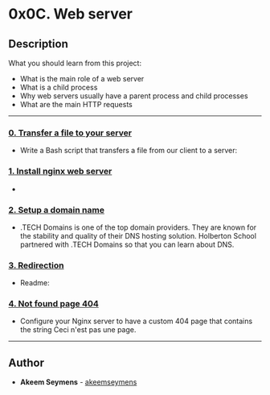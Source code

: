 # 0x0C. Web server

## Description
What you should learn from this project:

* What is the main role of a web server
* What is a child process
* Why web servers usually have a parent process and child processes
* What are the main HTTP requests

---

### [0. Transfer a file to your server](./0-transfer_file)
* Write a Bash script that transfers a file from our client to a server:


### [1. Install nginx web server](./1-install_nginx_web_server)
* 


### [2. Setup a domain name](./2-setup_a_domain_name)
* .TECH Domains is one of the top domain providers. They are known for the stability and quality of their DNS hosting solution. Holberton School partnered with .TECH Domains so that you can learn about DNS.


### [3. Redirection](./3-redirection)
* Readme:


### [4. Not found page 404](./4-not_found_page_404)
* Configure your Nginx server to have a custom 404 page that contains the string Ceci n'est pas une page.

---

## Author
* **Akeem Seymens** - [akeemseymens](https://github.com/akeemseymens)